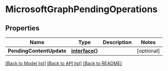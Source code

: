 # MicrosoftGraphPendingOperations

## Properties

Name | Type | Description | Notes
------------ | ------------- | ------------- | -------------
**PendingContentUpdate** | [**interface{}**](.md) |  | [optional] 

[[Back to Model list]](../README.md#documentation-for-models) [[Back to API list]](../README.md#documentation-for-api-endpoints) [[Back to README]](../README.md)



